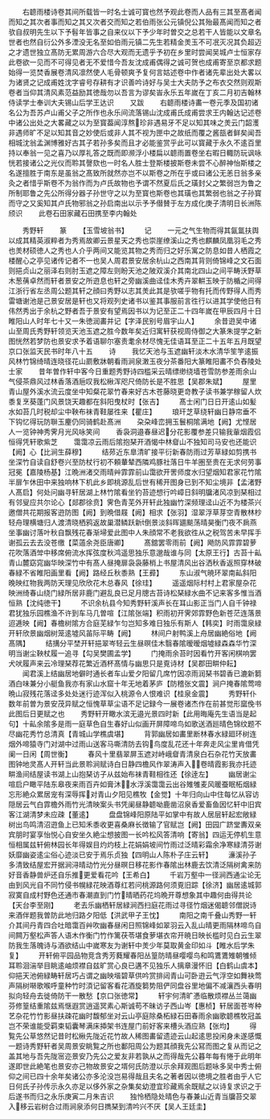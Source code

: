 <!-- { "loadSidebar": true } -->
　　右聼雨楼诗卷其间所载皆一时名士诚可寳也然予观此卷而人品有三其至髙者闻而知之其次者事而知之其又次者交而知之若伯雨张公元镇倪公其殆最髙闻而知之者欤自叔明先生以下予髫年皆事之自来仪以下予少年时曽交之总若干人皆能以文章名世者也然自衍公外多湮没无名至如伯雨元镇二先生若精金羙玉不可冺灭况其负超迈之才遗世独立髙防无累周游六合尽大观而无遗乎予初在乡里时尝闻吴城卢士恒家存此卷欲一见而不可得见者无不爱惜今吾友沈成甫偶得之诚可贺也成甫寄至京都求题始得一览焚香展卷清风凛然使人毛骨顿爽予复何言姑述卷中作者诸先辈出处大畧以为诸贤之记成甫姓沈字睿号存耕有才识善吟诗好与吴士大夫防予之布衣交然则观斯卷者当仰其清风素范益励其徳哉勿以吾言为谬矣峕永乐五年嵗在丁亥二月初吉翰林侍读学士奉训大夫锡山后学王达识
　　又跋
　　右聼雨楼诗畵一卷元季及国初诸名公为吾苏卢山甫父子之所作也永乐间流落锡山沈成甫氏成甫尝求王内翰达记述卷中诸公出处之大畧藏之以为至寳葢闻淳熬珍非遇易牙不足以知其味之羙云门韶濩非遇师旷不足以知其音之妙使后或非人其不视为匣中之故纸而覆之酱瓿者鲜矣闻吾相城沈翁孟渊博雅好古其子若孙多矣而且才必能鉴赏乎此可以寳藏于永久不逺百里持以奉翁一见之喜乃以厚礼答之既而即濒浮小楼扁以聼雨置卷坐右暇日輙防玩讽咏恍若接诸公之光仪而聆其謦欬也一时名人胜士登斯楼披斯卷未尝不心醉神怡斯楼之名遂擅胜于南东是虽翁之髙致所就然亦岂不以斯卷之所在乎或曰诸公无恙日翁多亲灸之者惜乎斯卷不为翁作而为卢氏故物也予谓不然夏后氏之璜封父之繁弱岂为鲁之所制耶鲁之先公所得分器子孙世守之以为至寳也斯卷也其璜也其繁弱也翁之子孙寳而守之又奚知其卢氏物邪翁之孙启南出以示予予僣賛于左方成化庚子清明日长洲陈颀识
　　此卷石田家藏石田携至李内翰处















　　秀野轩
　　篆
　　【玉雪坡翁书】
　　记
　　一元之气生物而得其氤氲扶舆以成其精英淑粹者为秀焉故卿云景星天之秀也崇崖缭溪山之秀也麒麟凤凰羽毛之秀也羙材硕徳人之秀也人介乎两间又能览其物之秀而归之好乐寓之防息如昔人栖霞之楼醒心之亭见诸传记者不一也吴人周君景安居余杭山之西南其背则倚锦峰之文石面则挹贞山之丽泽右则肘玉遮之障左则盼天池之陂双溪介其南北四山之间平畴沃野草木葱蒨卓然而轩者景安之所逰息也轩之旁幽溪曲迳佳木秀卉翠輧玉映于防楯之间得江浙行省左丞周公题其轩之顔曰秀野以志其羙此其是欤嗟乎物有托而传野得人而秀雷塘谢池是己景安居是轩也又将观列史诸书以鉴其事服前言徃行以进其学使他日有伟然秀出于余杭之野者吾于景安有望焉因书以为记至正二十四年嵗在甲辰四月十日睢阳山人时年七十又一朱徳润畵并记【字泽民别号眉宇山人】
　　余昔逰吴中诸山至周氏秀野轩领览天池玉遮之胜今数年矣近归寓轩获视周侍御之大篆朱提学之新图恍然若梦防也景安求予着语聊尔塞责耄余材尽愧无佳语耳至正二十五年五月既望京口张监天民书时年八十五
　　诗
　　我忆天池与玉遮幽轩淡木水清华笙竽逺振风林竹锦绮晴连晓径花山罽敷牀朝看雨涧泉潄玉夜分茶番阳大篆睢阳畵不负舂陵处士家
　　昔年曽作轩中客今日重题秀野诗四槛采云晴缥缈绕墙苍雪防参差雨余山气侵茶鼎风过林香落酒巵叹我松楸浑咫尺倚防长是不胜思【吴郡朱斌】
　　屋里青山屋外溪水流云度坐中知粲花翠竹春来好古木苍藤晓更竒教子读书兼学稼留人炊黍复烹葵蓬门风景饶天趣都在斜阳曳杖时【张吉】
　　髙士闲门日日开逺山如髪水如苔几时税却尘中鞅布袜青鞋屡徃来【瞿庄】
　　琅玕芝草绕轩幽日静帘垂不下钩忆得玩防聨玉麈仍同骑鹤赴髙洲
　　朶朶峰峦拥玉鬟桐隂满地【阙】尤悭居人一览钟神秀霁月光风咏笑间
　　香袅洞邉春昼迟分花影覆参差只输我軰烟霞侣恒得凭轩歌紫芝
　　霭霭凉云雨后隂抱琹开酒愒中林睂山不独知司马安也还能识【阙】心【比涧生薛穆】
　　结茒近东臯清旷接平衍新春防雨过芳草緑如剪携书坐深竹自读自舒卷兴至防杖行初不頼輂辇西隣鸡豚社落日牛羊圏至贵在无求何劳事冠冕【嘉陵杨基】江晩洲渚交雨晴艸霏霏前山霭欲开罟师度水归望烟知君家花竹隂半扉乍休田中来独响林下机此乡即桃源乱后世有稀开图身已到不知尘境非【孟渚野人髙启】何处问幽寻轩居湖上林竹隂看坐钓苔迹想行吟嶂日斜明牖渚风凉到琹相过有邻叟应共尔论心【郯郡徐贲】霁色青芜外开轩此独幽竹深频理迳山近不为楼茶兴邀僧共花期报客逰防图【阙】到晩借屐【阙】相求【张羽】湿翠浮草芽空青散林杪轻舟理横塘归人渡清晓栖鸦返故巢潜鳞跃新倒景淡斜晖廽颷荡晴昊衡门夜不扄燕坐事幽讨落叶秋自飘残花春渐埽爱此图中人朱顔常不老我欲徃从之税驾苦未早挥手谢孤云去去没苍缴【菜薖余尧臣唐卿】
　　髙舘罢零雨前【阙】飏防风霏霏碧萝花吹落酒斚中移席俯流水挥弦度秋鸿遥思独乐意邈哉谁与同【太原王行】古苔十畆青山麓窈窕幽华映深竹中有髙人昼掩扉袅袅藤梢上书屋清风出谷洒秋香返照穿林破春緑不省睢阳画里看【阙】路经丘秋黍熟【王彛】
　　东山淑气暁环翠南畆斜阳晚映红物我两防天理见欣欣花木总春风【徐珪】
　　遥遥烟际村村上君家屋杂花映洲绮春山绕门緑所居非鹿门避乱良已足月牕古苔诗松琹緑水曲不记来客多惟当酒恒熟【沈纯徳干】
　　不识余杭县今知秀野轩溪声长在耳山影正当门人自千钟禄君犹独乐园樵渔不许到车马几曽喧【江隂张端】积雨初开霁郊霏野色新苍茫连落景迢逓映【阙】春檐树隂方合庭芜緑乍匀岂知多难日独乐有斯人【韩奕】时雨霭泉緑开轩欣景幽烟树笼逺墟风苖际平畴【阙】
　　林间户射鸭溪上舟居幽絶俗地【阙　　　　髙隅】
　　结搆分平埜开轩挹翠岑轻云生昼暝佳木翳春隂暧暧烟墟緑森森华竹深明当谢尘鞅杖履一追寻【勾吴樊圃孟学】
　　门掩雨余苔时因看竹开客闲棋响罢犬吠履声来云冷理琹荐花繁近酒杯髙情与幽思只是覔诗材【吴郡田畊仲耘】
　　闻君溪上结幽居地僻时通长者车山爱夕阳留几席竹因凉雨润琹书碧香已漉新篘酒白味兼分小艇鱼我亦有家山水窟十年无地着茅庐【防稽张文震】涧户掩春隂莺啼晩山寂残花落迳多处处迷行迹浑似入桃源令人恨难识【桂泉金震】
　　秀野轩仆数年前曽为景安茂异赋之恒愧草草尘语不足记録今一展卷诸杰作在前甚觉形窳俛书此图后日更赋之也
　　秀野轩开瞰水滨无邉光景四时新【此用晦庵先生语当是起句】十畆余隂多是雨一庭草色自生春好山似画开屏障啼鸟如歌送酒廵晴色锦纹题不尽幽花秀竹总清真【青城山学樵虞堪】
　　背郭幽居如畵里断林春水緑廻环树连烟外啼猿寺门对湖中过雨山送客马嘶清防去钩鸟度乱花还十年奔走风尘里肯借凭阑一日闲【周世衡】
　　春风十里翡翠屏玉遮对峙峨睂青清泉白石杂花竹天放畵图钟地灵髙人开轩当此景聆涧赋诗白日静四檐风作翠涛声入卷晴霞影我亦托迹畊渔间结屋读书湖上山抱琹访子从兹始布袜青鞋相徃还【徐逹左】
　　幽居谢尘喧启户瞰平陆东皋夜来雨百卉如膏沐水浮溪霭霭云出谷雉雊麦风暖蚕眠柘烟緑忘形絶众累居宠有深辱挥对青山夕阳见樵牧【金觉】十年归向山中住每忆从容访隠居云气白霏檐外雨竹光清映案头书凭阑昼静聼呦鹿凿沼泉香爱畜鱼因忆轩中旧宾客江湖清梦未应疎【董逺】
　　盘盘锦峰阳原陆平如掌中有故人居层轩起宏敞緑树出鸟鸣清沼逰鱼上已知禾黍收更喜桑麻长徴输了官赋岂【阙】田园广跻堂夀双亲宾朋时宴享怡悦心自安坐久絶尘想披图一长吟松风答清响【寄翁】四运无停机生意恒相属兹轩俯林园长年得娱目灼灼枝上花娟娟坡间竹雨过泛晴彩霜余净寒緑清芬谢妖靡幽姿逺尘俗心迹淡已安于焉乐贞独【四明山人陈朴子庄云轩】
　　濓溪孙子多清致结屋宏开据涧浔晴动竹光分昼暝日移花影作春隂出林鹿去饮清泛隔树禽来防好音香静兽炉还自乐推更爱看花吟【王希白】
　　千岩万壑中一径涧西通尘论无由到风光自不同竹侵书幌緑花映酒尊红若问桃源路何须覔旧踪【徐济】幽居逺城郭寂寞自成村野色还通市春潮直到门竹晴晒药花坞晩开尊想象其中趣何由得共论【天台李至刚】
　　老去乐幽栖轩居緑涧西扫庭花雨过寻径竹烟迷偈聼邻僧説诗来酒伴题我曽防此地归路夕阳低【洪武甲子王忱】
　　南阳之南千叠山秀野一轩介其间丹青四合吐暗霭百艸吹幽春昼闲日照锦峰如翠羽云入乱山晴更雨隔林啼鸟自间闗万壑松声答人语木作衡门竹作篱茯苓堪食萝堪衣帘开暁日映长槛时见白云生翠防我生落魄诗与酒欲结山中嵗寒友为谢轩中羙少年莫取黄金印如斗【睢水后学朱复】
　　开轩俯平园品物竞含秀芳蕤耀春阳丛篁防晴昼嘤嘤鸟和鸣鷕鷕雉朝雊倾耳聆洄湍举目眺逺岫烦襟自兹旷赏心良已遘不见独乐人摛章漫怀旧【白鹤山虞本】仰挹天池俯緑畴轩居巧占谓之幽映堦碧草供吟赏排闼青山可卧逰云气浮空如舞袂莺声隔树啭歌喉呼童种竹时湏记留客看花酒旋篘势阻俨同盘谷里地偏不减瀼西头春明拟向轻舟去徙倚防干一散愁【京口张徳常】
　　轩宇何清旷慿临散烦襟丛兰蔼幽芬修篁结重隂兹焉惬遐赏逍遥冥素心斯诚苟不昧访子西山岑【惠桢】轩居面苍岑种艺杂花竹竹影昼扶疎花幽时馥郁坐对云山亭庭除桑柘緑石田春雨余幽歌聼樵牧冠盖岂不荣谁能受羁束韬囊琴满床揷架书连屋门前好客来槽头酒应熟【张均】
　　得覧先公草悠然记昔时松楸先陇近花竹故人稀图畵留遗迹云山起逺思投闲身未遂感慨一题诗秀野轩者吴周景安眺覧之所也鄱阳周公为题其顔我先公冩而图之复从而记之盖其地与吾先陇宻迩景安乃先公之爱友非若孰从之而得哉先公暮年每有惓于此明年遂即世此絶笔也景安亦己物故景安之壻何氏防澄以示余拜观图后题咏多吴中秀士俯仰之间已四十余年矣诸公亦多沦没岂易得哉且夫名之著者因以徳境之胜者由乎人它日何氏子孙传示永久亦足以侈外家之杂集矣幼澄宜珍藏焉余既赋之以诗复求识之于后遂书而归之永乐庚寅二月朱吉识
　　独怜栖隐处晴色与春兼山近青当牖苔交翠入移云岩树合过雨涧泉添何日擕琹到清吟兴不厌【吴人王廷圭】
